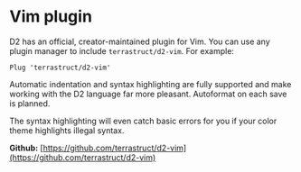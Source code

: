 # Vim plugin

D2 has an official, creator-maintained plugin for Vim. You can use any plugin manager to
include `terrastruct/d2-vim`. For example:

```
Plug 'terrastruct/d2-vim'
```

Automatic indentation and syntax highlighting are fully supported and make working with
the D2 language far more pleasant. Autoformat on each save is planned.

The syntax highlighting will even catch basic errors for you if your color theme
highlights illegal syntax.

**Github:**
[https://github.com/terrastruct/d2-vim](https://github.com/terrastruct/d2-vim)

